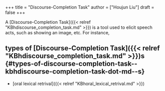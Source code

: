 +++
title = "Discourse-Completion Task"
author = ["Houjun Liu"]
draft = false
+++

A [Discourse-Completion Task]({{< relref "KBhdiscourse_completion_task.md" >}}) is a tool used to elicit speech acts, such as showing an image, etc. For instance,


## types of [Discourse-Completion Task]({{< relref "KBhdiscourse_completion_task.md" >}})s {#types-of-discourse-completion-task--kbhdiscourse-completion-task-dot-md--s}

-   [oral lexical retrival]({{< relref "KBhoral_lexical_retrival.md" >}})